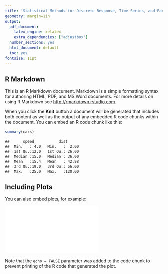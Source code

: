 ```yaml
---
title: 'Statistical Methods for Discrete Response, Time Series, and Panel Data (W271): Group Lab 3'
geometry: margin=1in
output:
  pdf_document:
    latex_engine: xelatex
    extra_dependencies: ["adjustbox"]
  number_sections: yes
  html_document: default
  toc: yes
fontsize: 11pt
---
```




## R Markdown

This is an R Markdown document. Markdown is a simple formatting syntax for authoring HTML, PDF, and MS Word documents. For more details on using R Markdown see <http://rmarkdown.rstudio.com>.

When you click the **Knit** button a document will be generated that includes both content as well as the output of any embedded R code chunks within the document. You can embed an R code chunk like this:


```r
summary(cars)
```

```
##      speed           dist       
##  Min.   : 4.0   Min.   :  2.00  
##  1st Qu.:12.0   1st Qu.: 26.00  
##  Median :15.0   Median : 36.00  
##  Mean   :15.4   Mean   : 42.98  
##  3rd Qu.:19.0   3rd Qu.: 56.00  
##  Max.   :25.0   Max.   :120.00
```

## Including Plots

You can also embed plots, for example:

![](test_files/figure-latex/pressure-1.pdf)<!-- --> 

Note that the `echo = FALSE` parameter was added to the code chunk to prevent printing of the R code that generated the plot.
